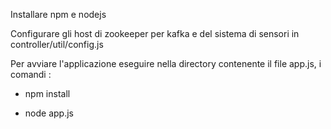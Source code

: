 Installare npm e nodejs

Configurare gli host di zookeeper per kafka e del sistema di sensori in controller/util/config.js

Per avviare l'applicazione eseguire nella directory contenente il file app.js, i comandi :

- npm install 

- node app.js

